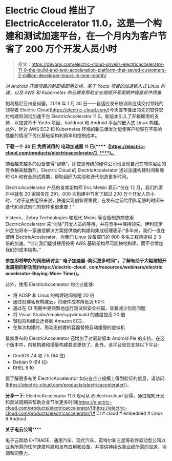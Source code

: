 # Electric Cloud 推出了 ElectricAccelerator 11.0，这是一个构建和测试加速平台，在一个月内为客户节省了 200 万个开发人员小时

> 原文：<https://devops.com/electric-cloud-unveils-electricaccelerator-11-0-the-build-and-test-acceleration-platform-that-saved-customers-2-million-developer-hours-in-one-month/>

*对 Android 开源项目的新即插即用支持，基于* *Yocto* *项目的加速嵌入式 Linux 构建，以及 AWS 和 Kubernetes 的云爆发帮助企业缩短开发周期并提高软件质量*

加利福尼亚州圣何塞，2019 年 1 月 30 日——自适应发布协调和连续交付领域的领导者 Electric Cloud(https://electric-cloud.com/)今天宣布推出领先的软件交付构建和测试加速平台 ElectricAccelerator 11.0。新版本引入了开箱即用的支持，以加速基于 Yocto 项目、buildroot 和 Android 平台的嵌入式 Linux 构建。此外，针对 AWS EC2 和 Kubernetes 环境的新云爆发功能使客户能够在不影响性能的情况下优化基础架构利用率和控制成本。

**下载一个** **30 日** **免费试用的** **电动加速器** **11 日(****【https://electric-cloud.com/products/electricaccelerator/】****)。**

随着越来越多的设备变得“智能”，即使是传统的硬件公司也发现自己在软件层面的竞争越来越激烈。Electric Cloud 的 ElectricAccelerator 通过加速构建时间和缩短 QA 和安全测试周期，帮助组织为实验和迭代创造更多时间。

ElectricAccelerator 产品的首席架构师 Eric Melski 表示:“仅在 12 月，我们的客户中就有 20 家报告在 291，000 次构建中节省了超过 200 万个开发人员小时。“对于这些组织来说，快速实现创新很重要，在发布之前给团队足够的时间来迭代和测试他们的软件也很重要！”

Visteon、Zebra Technologies 和现代 Mobis 等设备制造商使用 ElectricAccelerator 来“消除”开发人员的等待，并在竞争中保持领先。伊利诺伊州芝加哥市一家通信解决方案提供商的构建和集成经理表示:“多年来，我们一直在使用 ElectricAccelerator，为我们 Linux 设备部门的 800 多名工程师提供 2-3 倍的加速。“它让我们能够使用按需 AWS 基础架构尽可能快地构建，而不会增加我们的成本结构。”

**参加即将举办的网络研讨会“** **电子加速器** **:购买更多时间”，了解有助于大幅缩短开发周期的新功能(https://electric-cloud . com/resources/webinars/electric accelerator-Buying-More-Time/)。**

此外，使用 ElectricAccelerator 的企业能够:

*   将 AOSP 和 Linux 的构建时间缩短 20 倍
*   通过创建私有构建云，将硬件成本降低近 60%
*   通过在 CI 周期中更频繁地运行测试和安全扫描，显著减少后期问题
*   将 Visual Studio/nmake/cygwinbuild 的速度提高 20 倍
*   轻松将构建云迁移到 Amazon EC2，
*   在每次构建时，用动态创建的容器替换启动缓慢的虚拟机

最新发布的 ElectricAccelerator 还增加了对最新版本 Android Pie 的支持。在这个版本中，内核构建和增量构建甚至更快了。此外，该平台现在支持以下平台:

*   CentOS 7.4 和 7.5 (64 位)
*   Debian 9 (64 位)
*   RHEL 6.10

要了解更多有关 ElectricAccelerator 如何在企业规模上得到验证的信息，请访问:(https://electric-cloud.com/products/electricaccelerator/)。

**分享一下:** ElectricAccelerator 11.0 现可从 @electriccloud 获得，通过缩短开发和测试周期来帮助企业节省更多时间[https://electric-cloud.com/products/electricaccelerator/](https://electric-cloud.com/products/electricaccelerator/)# CI # cloud # embedded # Linux # Android

**关于电云公司******

电子云帮助 E*TRADE、通用汽车、现代汽车、英特尔和三星等软件驱动型公司以业务所需的任何速度构建和发布应用和设备，并提供持续改善业绩所需的加速、协调和洞察力。